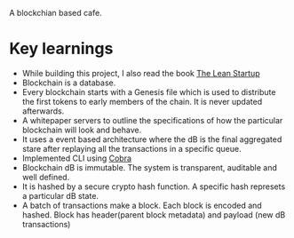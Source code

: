 A blockchian based cafe.



# Key learnings
* While building this project, I also read the book [The Lean Startup](http://theleanstartup.com/)
* Blockchain is a database.
* Every blockchain starts with a Genesis file which is used to distribute the first tokens to early members of the chain. It is never updated afterwards.
* A whitepaper servers to outline the specifications of how the particular blockchain will look and behave.
* It uses a event based architecture where the dB is the final aggregated stare after replaying all the transactions in a specific queue.
* Implemented CLI using [Cobra](https://github.com/spf13/cobra)
* Blockchain dB is immutable. The system is transparent, auditable and well defined.
* It is hashed by a secure crypto hash function. A specific hash represets a particular dB state.
* A batch of transactions make a block. Each block is encoded and hashed. Block has header(parent block metadata) and payload (new dB transactions)